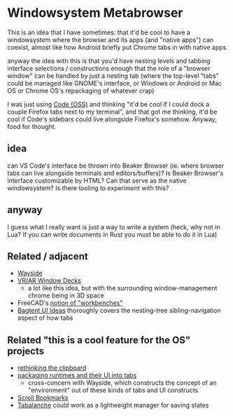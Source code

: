 # Windowsystem Metabrowser

This is an idea that I have sometimes: that it'd be cool to have a windowsystem where the browser and its apps (and "native apps") can coexist, almost like how Android briefly put Chrome tabs in with native apps

anyway the idea with this is that you'd have nesting levels and tabbing interface selections / constructions enough that the role of a "browser window" can be handled by just a nesting tab (where the top-level "tabs" could be managed like GNOME's interface, or Windows or Android or Mac OS or Chrome OS's repackaging of whatever crap)

I was just using [Code (OSS)](73ce0d7f-758e-40ef-ae0a-c37e4a5bf2cd.md) and thinking "it'd be cool if I could dock a couple Firefox tabs next to my terminal", and that got me thinking, it'd be cool if Code's sidebars could live alongside Firefox's somehow. Anyway, food for thought.

## idea

can VS Code's interface be thrown into Beaker Browser (ie. where browser tabs can live alongside terminals and editors/buffers)? Is Beaker Browser's interface customizable by HTML? Can that serve as the native windowsystem? Is there tooling to experiment with this?

## anyway

I guess what I really want is just a way to write a system (heck, why not in Lua? If you can write documents in Rust you must be able to do it in Lua)

## Related / adjacent

- [Wayside](21af29aa-0dfe-4145-877f-7eb51e38f53e.md)
- [VR/AR Window Decks](090b0260-e61d-490d-8031-fa89da8229da.md)
  - a lot like this idea, but with the surrounding window-management chrome being in 3D space
- FreeCAD's [notion of "workbenches"](https://www.freecadweb.org/wiki/Manual:The_FreeCAD_Interface)
- [Bagtent UI Ideas](b7c9b553-a923-41aa-9772-de2056570656.md) thoroughly covers the nesting-tree sibling-navigation aspect of how tabs

## Related "this is a cool feature for the OS" projects

- [rethinking the clipboard](5c589a61-3944-4103-a4b1-d42e198defa8.md)
- [packaging runtimes and their UI into tabs](a7e4f6dd-3cb1-4378-a1ea-bfc558098f87.md)
  - cross-concern with Wayside, which constructs the concept of an "environment" out of these kinds of tabs and UI constructs
- [Scroll Bookmarks](608f02cd-baa0-4426-ac27-469b585a2c4e.md)
- [Tabalanche](1bba5664-3cd1-4f22-903b-fd35c6844ac0.md) could work as a lightweight manager for saving states

